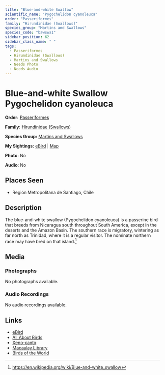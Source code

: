 ```yaml
---
title: "Blue-and-white Swallow"
scientific_name: "Pygochelidon cyanoleuca"
order: "Passeriformes"
family: "Hirundinidae (Swallows)"
species_group: "Martins and Swallows"
species_code: "bawswa1"
sidebar_position: 62
sidebar_class_name: " "
tags: 
  - Passeriformes
  - Hirundinidae (Swallows)
  - Martins and Swallows
  - Needs Photo
  - Needs Audio
---
```


# Blue-and-white Swallow <span className='sci_name'>Pygochelidon cyanoleuca</span>

**Order:** [Passeriformes](/tags/passeriformes)

**Family:** [Hirundinidae (Swallows)](/tags/hirundinidae-swallows)

**Species Group:** [Martins and Swallows](/tags/martins-and-swallows)

**My Sightings:** [eBird](https://ebird.org/lifelist?r=world&time=life&spp=bawswa1) | [Map](/map?species_code=bawswa1)

**Photo**: No 

**Audio**: No

## Places Seen

* Región Metropolitana de Santiago, Chile

## Description
The blue-and-white swallow (Pygochelidon cyanoleuca) is a passerine bird that breeds from Nicaragua south throughout South America, except in the deserts and the Amazon Basin. The southern race is migratory, wintering as far north as Trinidad, where it is a regular visitor. The nominate northern race may have bred on that island.[^1]

[^1]: https://en.wikipedia.org/wiki/Blue-and-white_swallow

## Media
### Photographs
No photographs available.

### Audio Recordings
No audio recordings available.

## Links
* [eBird](https://ebird.org/species/bawswa1) 
* [All About Birds](https://www.allaboutbirds.org/guide/bawswa1) 
* [Xeno-canto](https://www.xeno-canto.org/species/pygochelidon-cyanoleuca) 
* [Macaulay Library](https://search.macaulaylibrary.org/catalog?taxonCode=bawswa1&sort=rating_rank_desc)
* [Birds of the World](https://birdsoftheworld.org/bow/species/bawswa1)
